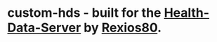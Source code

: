 # custom-hds - built for the [Health-Data-Server](https://github.com/Rexios80/Health-Data-Server-Overlay/) by [Rexios80](https://github.com/Rexios80/).
